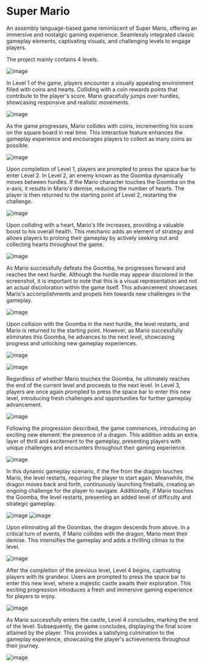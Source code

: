 # Super Mario
An assembly language-based game reminiscent of Super Mario, offering an immersive and nostalgic gaming experience. Seamlessly integrated classic gameplay elements, captivating visuals, and challenging levels to engage players.


The project mainly contains 4 levels.

![image](https://github.com/abduljalilmemon/super-mario/assets/53476710/dbbfbc44-dc29-4636-864f-61fcc58d7c5c)

In Level 1 of the game, players encounter a visually appealing environment filled with coins and hearts. Colliding with a coin rewards points that contribute to the player's score. Mario gracefully jumps over hurdles, showcasing responsive and realistic movements.

![image](https://github.com/abduljalilmemon/super-mario/assets/53476710/ae465b5d-09f3-42cc-91c5-2534dba031e3)

As the game progresses, Mario collides with coins, incrementing his score on the square board in real time. This interactive feature enhances the gameplay experience and encourages players to collect as many coins as possible.

![image](https://github.com/abduljalilmemon/super-mario/assets/53476710/94d904f3-7035-42d9-a4bd-4024011a03b9)

Upon completion of Level 1, players are prompted to press the space bar to enter Level 2. In Level 2, an enemy known as the Goomba dynamically moves between hurdles. If the Mario character touches the Goomba on the x-axis, it results in Mario's demise, reducing the number of hearts. The player is then returned to the starting point of Level 2, restarting the challenge.

![image](https://github.com/abduljalilmemon/super-mario/assets/53476710/06c36dd9-fe7e-4cb0-81ef-d78d9c60d219)

Upon colliding with a heart, Mario's life increases, providing a valuable boost to his overall health. This mechanic adds an element of strategy and allows players to prolong their gameplay by actively seeking out and collecting hearts throughout the game.

![image](https://github.com/abduljalilmemon/super-mario/assets/53476710/1e109c60-e083-4109-940d-bc2779001685)

As Mario successfully defeats the Goomba, he progresses forward and reaches the next hurdle. Although the hurdle may appear discolored in the screenshot, it is important to note that this is a visual representation and not an actual discoloration within the game itself. This advancement showcases Mario's accomplishments and propels him towards new challenges in the gameplay.

![image](https://github.com/abduljalilmemon/super-mario/assets/53476710/5785d5a4-2efb-4431-b135-66359cbb33e9)

Upon collision with the Goomba in the next hurdle, the level restarts, and Mario is returned to the starting point. However, as Mario successfully eliminates this Goomba, he advances to the next level, showcasing progress and unlocking new gameplay experiences.

![image](https://github.com/abduljalilmemon/super-mario/assets/53476710/d1458cec-1a41-4f5a-b887-bb6b5431784e)

![image](https://github.com/abduljalilmemon/super-mario/assets/53476710/6831f846-40bd-4871-a8d4-a05c5ad27f54)

Regardless of whether Mario touches the Goomba, he ultimately reaches the end of the current level and proceeds to the next level. In Level 3, players are once again prompted to press the space bar to enter this new level, introducing fresh challenges and opportunities for further gameplay advancement.

![image](https://github.com/abduljalilmemon/super-mario/assets/53476710/c016be14-3876-4a73-bf0e-f7e4e588be6d)

Following the progression described, the game commences, introducing an exciting new element: the presence of a dragon. This addition adds an extra layer of thrill and excitement to the gameplay, presenting players with unique challenges and encounters throughout their gaming experience.

![image](https://github.com/abduljalilmemon/super-mario/assets/53476710/2bb0d009-13f5-49f3-83b9-e0f507f09a29)

In this dynamic gameplay scenario, if the fire from the dragon touches Mario, the level restarts, requiring the player to start again. Meanwhile, the dragon moves back and forth, continuously launching fireballs, creating an ongoing challenge for the player to navigate. Additionally, if Mario touches the Goomba, the level restarts, presenting an added level of difficulty and strategic gameplay.

![image](https://github.com/abduljalilmemon/super-mario/assets/53476710/4ab2bf82-bf4c-47e4-bbea-c37b5eec4053)
![image](https://github.com/abduljalilmemon/super-mario/assets/53476710/baff9e94-0148-49d8-b460-16347acc0df1)

Upon eliminating all the Goombas, the dragon descends from above. In a critical turn of events, if Mario collides with the dragon, Mario meet their demise. This intensifies the gameplay and adds a thrilling climax to the level.

![image](https://github.com/abduljalilmemon/super-mario/assets/53476710/21130644-e500-49dd-9d3c-46ac7c79941d)

After the completion of the previous level, Level 4 begins, captivating players with its grandeur. Users are prompted to press the space bar to enter this new level, where a majestic castle awaits their exploration. This exciting progression introduces a fresh and immersive gaming experience for players to enjoy.

![image](https://github.com/abduljalilmemon/super-mario/assets/53476710/a79e603e-7a01-4e4f-8ec7-3b8b9fbcaf05)

As Mario successfully enters the castle, Level 4 concludes, marking the end of the level. Subsequently, the game concludes, displaying the final score attained by the player. This provides a satisfying culmination to the gameplay experience, showcasing the player's achievements throughout their journey.

![image](https://github.com/abduljalilmemon/super-mario/assets/53476710/cf03f688-9a5c-4782-9b31-e882afcb38f4)

